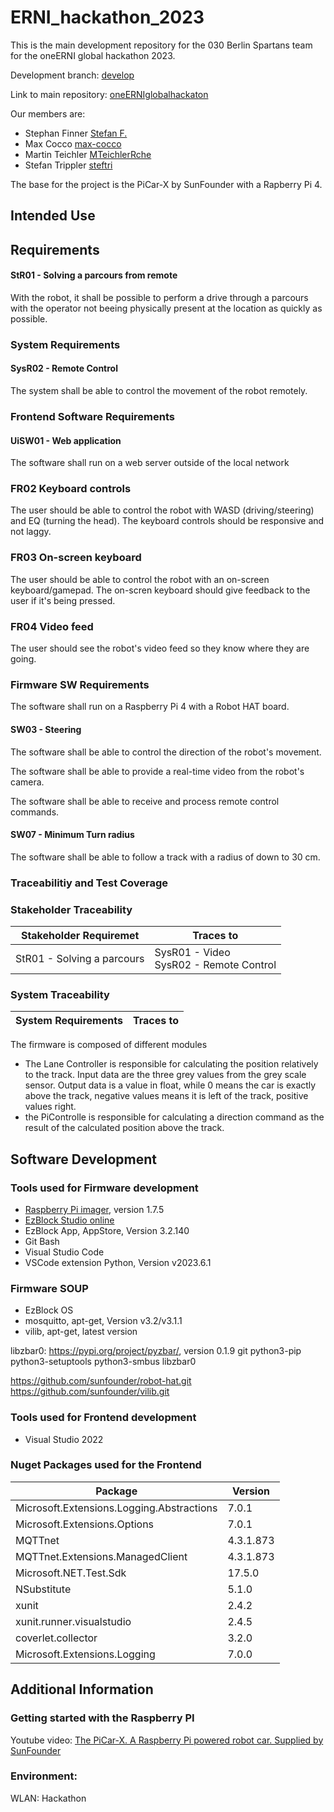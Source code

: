 # ERNI_hackathon_2023

This is the main development repository for the 030 Berlin Spartans team for the oneERNI global hackathon 2023. 

Development branch: [develop](https://github.com/steftri/ERNI_hackathon_2023/tree/develop)

Link to main repository: [oneERNIglobalhackaton](https://github.com/dani72/oneERNIglobalHackathon)

Our members are: 
 * Stephan Finner [Stefan F.](https://github.com/StepBerlin)
 * Max Cocco [max-cocco](https://github.com/max-cocco)
 * Martin Teichler [MTeichlerRche](https://github.com/MTeichlerRche)
 * Stefan Trippler [steftri](https://github.com/steftri)

The base for the project is the PiCar-X by SunFounder with a Rapberry Pi 4. 


## Intended Use



## Requirements


#### StR01 - Solving a parcours from remote
With the robot, it shall be possible to perform a drive through a parcours with the operator not beeing physically present at the location as quickly as possible. 



### System Requirements


#### SysR02 - Remote Control
The system shall be able to control the movement of the robot remotely.



### Frontend Software Requirements

#### UiSW01 - Web application
The software shall run on a web server outside of the local network 
### FR02 Keyboard controls
The user should be able to control the robot with WASD (driving/steering) and EQ (turning the head). 
The keyboard controls should be responsive and not laggy.

### FR03 On-screen keyboard
The user should be able to control the robot with an on-screen keyboard/gamepad.
The on-scren keyboard should give feedback to the user if it's being pressed.

### FR04 Video feed
The user should see the robot's video feed so they know where they are going.

### Firmware SW Requirements

The software shall run on a Raspberry Pi 4 with a Robot HAT board.


#### SW03 - Steering
The software shall be able to control the direction of the robot's movement.

The software shall be able to provide a real-time video from the robot's camera.

The software shall be able to receive and process remote control commands.


#### SW07 - Minimum Turn radius
The software shall be able to follow a track with a radius of down to 30 cm.

### Traceabilitiy and Test Coverage

### Stakeholder Traceability 

| Stakeholder Requiremet     | Traces to |
|----------------------------|-----------|
| StR01 - Solving a parcours | SysR01 - Video<br>SysR02 - Remote Control |

### System Traceability

| System Requirements        | Traces to |
|----------------------------|-----------|



The firmware is composed of different modules
 * The Lane Controller is responsible for calculating the position relatively to the track. Input data are the three grey values from the grey scale sensor. Output data is a value in float, while 0 means the car is exactly above the track, negative values means it is left of the track, positive values right.
 * the PiControlle is responsible for calculating a direction command as the result of the calculated position above the track. 


## Software Development

### Tools used for Firmware development

 * [Raspberry Pi imager](https://www.raspberrypi.com/software/), version 1.7.5
 * [EzBlock Studio online](http://ezblock.cc/ezblock-studio)
 * EzBlock App, AppStore, Version 3.2.140
 * Git Bash
 * Visual Studio Code 
 * VSCode extension Python, Version v2023.6.1

### Firmware SOUP 
 * EzBlock OS
 * mosquitto, apt-get, Version v3.2/v3.1.1
 * vilib, apt-get, latest version 

libzbar0: https://pypi.org/project/pyzbar/, version 0.1.9
git python3-pip python3-setuptools python3-smbus libzbar0

https://github.com/sunfounder/robot-hat.git
https://github.com/sunfounder/vilib.git


### Tools used for Frontend development
 * Visual Studio 2022

### Nuget Packages used for the Frontend
| Package                                  | Version   |                  
| ---------------------------------------- | ----------|
| Microsoft.Extensions.Logging.Abstractions| 7.0.1     |
| Microsoft.Extensions.Options             | 7.0.1     |
| MQTTnet                                  | 4.3.1.873 |
| MQTTnet.Extensions.ManagedClient         | 4.3.1.873 |
| Microsoft.NET.Test.Sdk                   | 17.5.0    |
| NSubstitute                              | 5.1.0     |
| xunit                                    | 2.4.2     |
| xunit.runner.visualstudio                | 2.4.5     |
| coverlet.collector                       | 3.2.0     |
| Microsoft.Extensions.Logging             | 7.0.0     |



## Additional Information

### Getting started with the Raspberry PI

Youtube video: [The PiCar-X. A Raspberry Pi powered robot car. Supplied by SunFounder](https://www.youtube.com/watch?v=pVayQiLgPK0)


### Environment: 

WLAN: Hackathon
